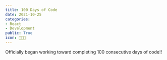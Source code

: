 ```yaml
---
title: 100 Days of Code
date: 2021-10-25
categories:
- React
- Development
public: True
icon: 👨🏻‍💻
---
```


Officially began working toward completing 100 consecutive days of code!!